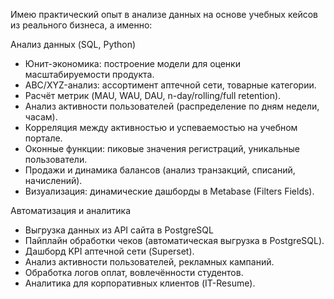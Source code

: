 Имею практический опыт в анализе данных на основе учебных кейсов из реального бизнеса, а именно:

Анализ данных (SQL, Python)

- Юнит-экономика: построение модели для оценки масштабируемости продукта.
- ABC/XYZ-анализ: ассортимент аптечной сети, товарные категории.
- Расчёт метрик (MAU, WAU, DAU, n-day/rolling/full retention).
- Анализ активности пользователей (распределение по дням недели, часам).
- Корреляция между активностью и успеваемостью на учебном портале.
- Оконные функции: пиковые значения регистраций, уникальные пользователи.
- Продажи и динамика балансов (анализ транзакций, списаний, начислений).
- Визуализация: динамические дашборды в Metabase (Filters Fields).

Автоматизация и аналитика

- Выгрузка данных из API сайта в PostgreSQL
- Пайплайн обработки чеков (автоматическая выгрузка в PostgreSQL).
- Дашборд KPI аптечной сети (Superset).
- Анализ активности пользователей, рекламных кампаний.
- Обработка логов оплат, вовлечённости студентов.
- Аналитика для корпоративных клиентов (IT-Resume).

